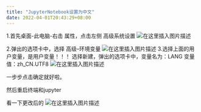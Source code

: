 ```yaml
---
title: "JupyterNotebook设置为中文"
date: 2022-04-01T20:43:29+08:00
---
```


1.首先桌面-此电脑-右击 属性，点击左侧 高级系统设置
![在这里插入图片描述](images/JupyterNotebook%E8%AE%BE%E7%BD%AE%E4%B8%BA%E4%B8%AD%E6%96%87.assets/2020073109463182.png)

2.弹出的选项卡中，选择 高级–环境变量
![在这里插入图片描述](images/JupyterNotebook%E8%AE%BE%E7%BD%AE%E4%B8%BA%E4%B8%AD%E6%96%87.assets/watermark,type_ZmFuZ3poZW5naGVpdGk,shadow_10,text_aHR0cHM6Ly9ibG9nLmNzZG4ubmV0L0JpZ0RhdGFfQW5hbHlzaXM=,size_16,color_FFFFFF,t_70.png)
3.选择上面的用户变量，是用户变量！！！
选择新建，弹出的选项卡中，变量名为：LANG 变量值：zh_CN.UTF8
![在这里插入图片描述](images/JupyterNotebook%E8%AE%BE%E7%BD%AE%E4%B8%BA%E4%B8%AD%E6%96%87.assets/watermark,type_ZmFuZ3poZW5naGVpdGk,shadow_10,text_aHR0cHM6Ly9ibG9nLmNzZG4ubmV0L0JpZ0RhdGFfQW5hbHlzaXM=,size_16,color_FFFFFF,t_70-16477698170681.png)

一步步点击确定就好啦。

然后重启终端和jupyter

看一下更改后的
![在这里插入图片描述](images/JupyterNotebook%E8%AE%BE%E7%BD%AE%E4%B8%BA%E4%B8%AD%E6%96%87.assets/watermark,type_ZmFuZ3poZW5naGVpdGk,shadow_10,text_aHR0cHM6Ly9ibG9nLmNzZG4ubmV0L0JpZ0RhdGFfQW5hbHlzaXM=,size_16,color_FFFFFF,t_70-16477698170682.png)